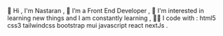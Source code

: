 
👋 Hi , I'm Nastaran ,
👀 I’m a Front End Developer ,
🌱  I'm interested in learning new things and I am constantly learning ,
👩‍💻  I code with : html5  css3 tailwindcss bootstrap mui javascript react nextJs .
